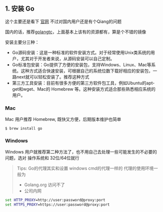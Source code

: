 ## 1. 安装 Go

这个主要还是看下 [官网](http://golang.org) 不过对国内用户还是有个Qiang的问题

国内的话，推荐[golangtc](http://www.golangtc.com/)，上面基本上该有的资源都有，算是个不错的镜像

安装主要分三种：

* Go源码安装：这是一种标准的软件安装方式。对于经常使用Unix类系统的用户，尤其对于开发者来说，从源码安装可以自己定制。
* Go标准包安装：Go提供了方便的安装包，支持Windows、Linux、Mac等系统。这种方式适合快速安装，可根据自己的系统位数下载好相应的安装包，一路next就可以轻松安装了。推荐这种方式
* 第三方工具安装：目前有很多方便的第三方软件包工具，例如Ubuntu的apt-get和wget、Mac的 Homebrew 等。这种安装方式适合那些熟悉相应系统的用户。

### Mac

Mac 用户推荐 Homebrew, 既快又方便，后期版本维护也简单

```
$ brew install go
```

### Windows

Windows 用户就推荐第二种方法了，也不用自己去处理一些可能发生的不必要的问题，选对 操作系统和 32位/64位就行

> Tips: Go的代理其实和设置 windows cmd的代理一样的
> 代理的使用环境一般为
> * Golang.org 访问不了
> * 公司内网

```cmd
set HTTP_PROXY=http://user:password@proxy:port
set HTTPS_PROXY=https://user:password@proxy:port
```
